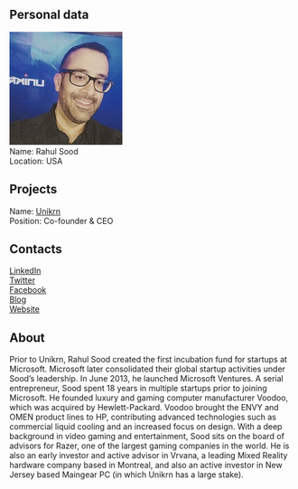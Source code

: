 ## Personal data
![rahul sood photo](photo/rahul_sood.jpg)  
Name:   Rahul Sood  
Location: USA  
## Projects 
Name: [Unikrn](../projects/unikrn.md)  
Position: Co-founder & CEO   
## Contacts
[LinkedIn](https://www.linkedin.com/in/voodooftw/)    
[Twitter](https://twitter.com/rahulsood)  
[Facebook](https://www.facebook.com/voodoopc)  
[Blog](https://medium.com/@rahulsood)  
[Website](http://www.rahulsood.com/)
## About
Prior to Unikrn, Rahul Sood created the first incubation fund for startups at Microsoft. Microsoft later consolidated their global startup activities under Sood’s leadership. In June 2013, he launched Microsoft Ventures.
A serial entrepreneur, Sood spent 18 years in multiple startups prior to joining Microsoft. He founded luxury and gaming computer manufacturer Voodoo, which was acquired by Hewlett-Packard. Voodoo brought the ENVY and OMEN product lines to HP, contributing advanced technologies such as commercial liquid cooling and an increased focus on design.
With a deep background in video gaming and entertainment, Sood sits on the board of advisors for Razer, one of the largest gaming companies in the world. He is also an early investor and active advisor in Vrvana, a leading Mixed Reality hardware company based in Montreal, and also an active investor in New Jersey based Maingear PC (in which Unikrn has a large stake).
